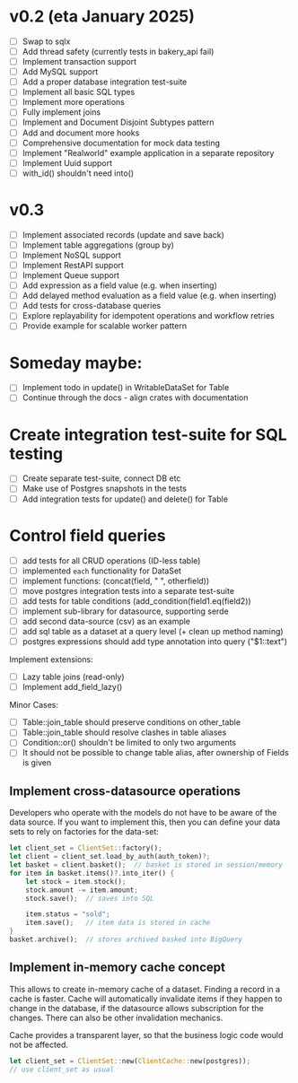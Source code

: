 # v0.2 (eta January 2025)

- [ ] Swap to sqlx
- [ ] Add thread safety (currently tests in bakery_api fail)
- [ ] Implement transaction support
- [ ] Add MySQL support
- [ ] Add a proper database integration test-suite
- [ ] Implement all basic SQL types
- [ ] Implement more operations
- [ ] Fully implement joins
- [ ] Implement and Document Disjoint Subtypes pattern
- [ ] Add and document more hooks
- [ ] Comprehensive documentation for mock data testing
- [ ] Implement "Realworld" example application in a separate repository
- [ ] Implement Uuid support
- [ ] with_id() shouldn't need into()

# v0.3

- [ ] Implement associated records (update and save back)
- [ ] Implement table aggregations (group by)
- [ ] Implement NoSQL support
- [ ] Implement RestAPI support
- [ ] Implement Queue support
- [ ] Add expression as a field value (e.g. when inserting)
- [ ] Add delayed method evaluation as a field value (e.g. when inserting)
- [ ] Add tests for cross-database queries
- [ ] Explore replayability for idempotent operations and workflow retries
- [ ] Provide example for scalable worker pattern

# Someday maybe:

- [ ] Implement todo in update() in WritableDataSet for Table
- [ ] Continue through the docs - align crates with documentation

# Create integration test-suite for SQL testing

- [ ] Create separate test-suite, connect DB etc
- [ ] Make use of Postgres snapshots in the tests
- [ ] Add integration tests for update() and delete() for Table

# Control field queries

- [ ] add tests for all CRUD operations (ID-less table)
- [ ] implemented `each` functionality for DataSet
- [ ] implement functions: (concat(field, " ", otherfield))
- [ ] move postgres integration tests into a separate test-suite
- [ ] add tests for table conditions (add_condition(field1.eq(field2))
- [ ] implement sub-library for datasource, supporting serde
- [ ] add second data-source (csv) as an example
- [ ] add sql table as a dataset at a query level (+ clean up method naming)
- [ ] postgres expressions should add type annotation into query ("$1::text")

Implement extensions:

- [ ] Lazy table joins (read-only)
- [ ] Implement add_field_lazy()

Minor Cases:

- [ ] Table::join_table should preserve conditions on other_table
- [ ] Table::join_table should resolve clashes in table aliases
- [ ] Condition::or() shouldn't be limited to only two arguments
- [ ] It should not be possible to change table alias, after ownership of Fields is given

## Implement cross-datasource operations

Developers who operate with the models do not have to be aware of the data source.
If you want to implement this, then you can define your data sets to rely on
factories for the data-set:

```rust
let client_set = ClientSet::factory();
let client = client_set.load_by_auth(auth_token)?;
let basket = client.basket();  // basket is stored in session/memory
for item in basket.items()?.into_iter() {
    let stock = item.stock();
    stock.amount -= item.amount;
    stock.save();  // saves into SQL

    item.status = "sold";
    item.save();   // item data is stored in cache
}
basket.archive();  // stores archived basked into BigQuery
```

## Implement in-memory cache concept

This allows to create in-memory cache of a dataset. Finding a record
in a cache is faster. Cache will automatically invalidate items if
they happen to change in the database, if the datasource allows
subscription for the changes. There can also be other invalidation
mechanics.

Cache provides a transparent layer, so that the business logic code
would not be affected.

```rust
let client_set = ClientSet::new(ClientCache::new(postgres));
// use client_set as usual
```
